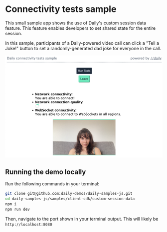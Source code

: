 # Connectivity tests sample

This small sample app shows the use of Daily's custom session data feature. This feature enables developers to set shared state for the entire session. 

In this sample, participants of a Daily-powered video call can click a "Tell a Joke!" button to set a randomly-generated dad joke for everyone in the call. 

![Two video call participants with a joke](screenshot.png)

## Running the demo locally

Run the following commands in your terminal:

```bash
git clone git@github.com:daily-demos/daily-samples-js.git
cd daily-samples-js/samples/client-sdk/custom-session-data
npm i
npm run dev
```

Then, navigate to the port shown in your terminal output. This will likely be `http://localhost:8080`